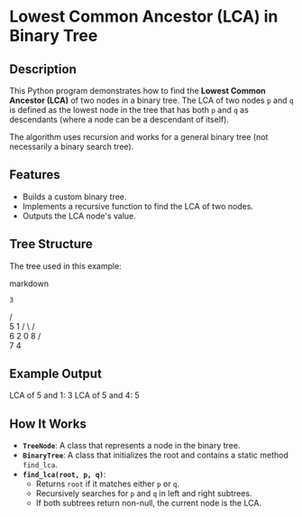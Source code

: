 # Lowest Common Ancestor (LCA) in Binary Tree

## Description

This Python program demonstrates how to find the **Lowest Common Ancestor (LCA)** of two nodes in a binary tree. The LCA of two nodes `p` and `q` is defined as the lowest node in the tree that has both `p` and `q` as descendants (where a node can be a descendant of itself).

The algorithm uses recursion and works for a general binary tree (not necessarily a binary search tree).

## Features

- Builds a custom binary tree.
- Implements a recursive function to find the LCA of two nodes.
- Outputs the LCA node's value.

## Tree Structure

The tree used in this example:

markdown

    3
   / \
  5   1
 / \ / \
6  2 0  8
  / \
 7   4


## Example Output

LCA of 5 and 1: 3
LCA of 5 and 4: 5


## How It Works

- **`TreeNode`**: A class that represents a node in the binary tree.
- **`BinaryTree`**: A class that initializes the root and contains a static method `find_lca`.
- **`find_lca(root, p, q)`**: 
  - Returns `root` if it matches either `p` or `q`.
  - Recursively searches for `p` and `q` in left and right subtrees.
  - If both subtrees return non-null, the current node is the LCA.

